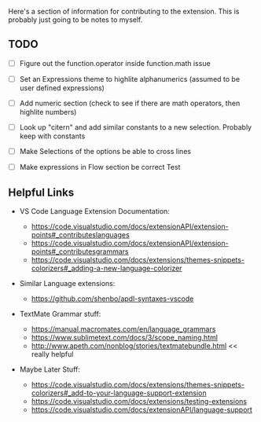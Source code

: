 Here's a section of information for contributing to the extension. This is probably just going to be notes to myself.

## TODO
- [ ] Figure out the function.operator inside function.math issue
- [ ] Set an Expressions theme to highlite alphanumerics (assumed to be user defined expressions)  
- [ ] Add numeric section (check to see if there are math operators, then highlite numbers)
- [ ] Look up "citern" and add similar constants to a new selection. Probably keep with constants
- [ ] Make Selections of the options be able to cross lines
- [ ] Make expressions in Flow section be correct
Test


## Helpful Links
- VS Code Language Extension Documentation:
    - https://code.visualstudio.com/docs/extensionAPI/extension-points#_contributeslanguages
    - https://code.visualstudio.com/docs/extensionAPI/extension-points#_contributesgrammars
    - https://code.visualstudio.com/docs/extensions/themes-snippets-colorizers#_adding-a-new-language-colorizer

- Similar Language extensions:
    - https://github.com/shenbo/apdl-syntaxes-vscode
    
- TextMate Grammar stuff: 
    - https://manual.macromates.com/en/language_grammars
    - https://www.sublimetext.com/docs/3/scope_naming.html
    - http://www.apeth.com/nonblog/stories/textmatebundle.html \<\< really helpful

- Maybe Later Stuff:
    - https://code.visualstudio.com/docs/extensions/themes-snippets-colorizers#_add-to-your-language-support-extension
    - https://code.visualstudio.com/docs/extensions/testing-extensions
    - https://code.visualstudio.com/docs/extensionAPI/language-support
        

